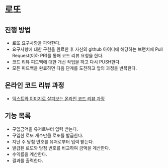 # 로또

## 진행 방법

* 로또 요구사항을 파악한다.
* 요구사항에 대한 구현을 완료한 후 자신의 github 아이디에 해당하는 브랜치에 Pull Request(이하 PR)를 통해 코드 리뷰 요청을 한다.
* 코드 리뷰 피드백에 대한 개선 작업을 하고 다시 PUSH한다.
* 모든 피드백을 완료하면 다음 단계를 도전하고 앞의 과정을 반복한다.

## 온라인 코드 리뷰 과정

* [텍스트와 이미지로 살펴보는 온라인 코드 리뷰 과정](https://github.com/next-step/nextstep-docs/tree/master/codereview)

## 기능 목록

* 구입금액을 유저로부터 입력 받는다.
* 구입한 로또 개수만큼 로또를 발급한다.
* 지난 주 당첨 번호를 유저로부터 입력 받는다.
* 발급된 로또와 당첨 번호를 비교하여 금액을 계산한다.
* 수익률을 계산한다.
* 결과를 출력한다.
